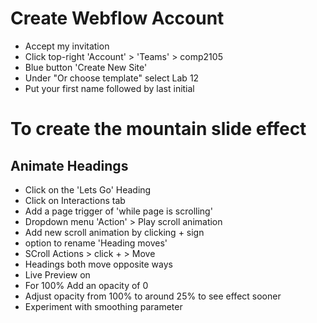 # Create Webflow Account

- Accept my invitation
- Click top-right 'Account' > 'Teams' > comp2105
- Blue button 'Create New Site'
- Under "Or choose template" select Lab 12
- Put your first name followed by last initial

# To create the mountain slide effect

## Animate Headings

- Click on the 'Lets Go' Heading
- Click on Interactions tab
- Add a page trigger of 'while page is scrolling'
- Dropdown menu 'Action' > Play scroll animation
- Add new scroll animation by clicking + sign
- option to rename 'Heading moves'
- SCroll Actions > click + > Move
- Headings both move opposite ways
- Live Preview on
- For 100% Add an opacity of 0
- Adjust opacity from 100% to around 25% to see effect sooner
- Experiment with smoothing parameter
